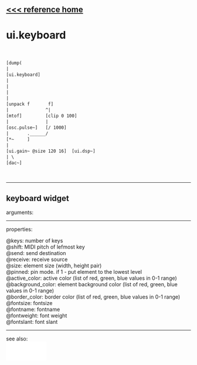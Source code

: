 [<<< reference home](ceammc_lib.md)
---

# ui.keyboard

```


[dump(
|
[ui.keyboard]
|
|
|
|
[unpack f       f]
|              ^|
[mtof]         [clip 0 100]
|              |
[osc.pulse~]   [/ 1000]
|       .______/
[*~     ]
|
[ui.gain~ @size 120 16]  [ui.dsp~]
| \
[dac~]

            
```
---
keyboard widget
---
arguments:


---
properties:

@keys: number of
            keys<br>
@shift: MIDI pitch
            of lefmost key<br>
@send: send destination<br>
@receive: receive source<br>
@size: element size (width, height
            pair)<br>
@pinned: pin mode. if 1 - put element
            to the lowest level<br>
@active_color: active color (list of
            red, green, blue values in 0-1 range)<br>
@background_color: element
            background color (list of red, green, blue values in 0-1 range)<br>
@border_color: border color (list
            of red, green, blue values in 0-1 range)<br>
@fontsize: 
            fontsize<br>
@fontname: fontname<br>
@fontweight: font
            weight<br>
@fontslant: font
            slant<br>

---
see also:<br>
[![ui.preset](img/object_ui.preset.png)](ui.preset.md)
